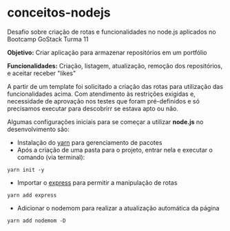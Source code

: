 # conceitos-nodejs
Desafio sobre criação de rotas e funcionalidades no node.js aplicados no Bootcamp GoStack Turma 11

**Objetivo:** Criar aplicação para armazenar repositórios em um portfólio

**Funcionalidades:** Criação, listagem, atualização, remoção dos repositórios, e aceitar receber "likes"

A partir de um template foi solicitado a criação das rotas para utilização das funcionalidades acima. Com atendimento às restrições exigidas e, necessidade de aprovação nos testes que foram pré-definidos e só precisamos executar para descobrirr se estava apto ou não.

Algumas configurações iniciais para se começar a utilizar **node.js** no desenvolvimento são:

- Instalação do [yarn](https://yarnpkg.com/) para gerenciamento de pacotes
- Após a criação de uma pasta para o projeto, entrar nela e executar o comando (via terminal):
```
yarn init -y
```
- Importar o [express](https://expressjs.com/pt-br/) para permitir a manipulação de rotas
```
yarn add express
```
- Adicionar o nodemom para realizar a atualização automática da página
```
yarn add nodemom -D
```
